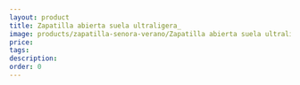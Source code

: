 ```yaml
---
layout: product
title: Zapatilla abierta suela ultraligera_
image: products/zapatilla-senora-verano/Zapatilla abierta suela ultraligera_.jpeg
price: 
tags: 
description: 
order: 0
---
```

